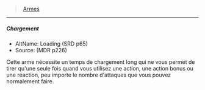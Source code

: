 ﻿---
!GenericItem
Name: Chargement
Id: weapons_hd.md#chargement
ParentLink: weapons_hd.md#armes
ParentName: Armes
NameLevel: 5
AltName: Loading (SRD p65)
Source: (MDR p226)
Attributes: {}
---
> [Armes](hd_weapons.md)

---

##### Chargement

- AltName: Loading (SRD p65)
- Source: (MDR p226)

Cette arme nécessite un temps de chargement long qui ne vous permet de tirer qu'une seule fois quand vous utilisez une action, une action bonus ou une réaction, peu importe le nombre d'attaques que vous pouvez normalement faire.

